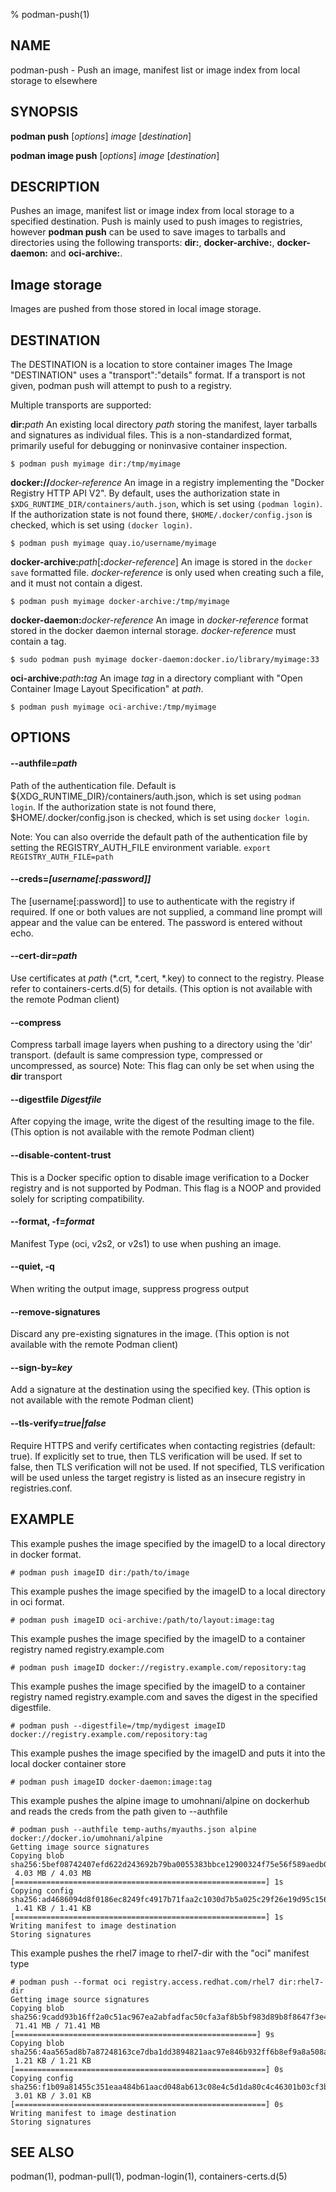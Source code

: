 % podman-push(1)

## NAME
podman\-push - Push an image, manifest list or image index from local storage to elsewhere

## SYNOPSIS
**podman push** [*options*] *image* [*destination*]

**podman image push** [*options*] *image* [*destination*]

## DESCRIPTION
Pushes an image, manifest list or image index from local storage to a specified
destination. Push is mainly used to push images to registries, however
**podman push** can be used to save images to tarballs and directories using the
following transports:
**dir:**, **docker-archive:**, **docker-daemon:** and **oci-archive:**.

## Image storage
Images are pushed from those stored in local image storage.

## DESTINATION

 The DESTINATION is a location to store container images
 The Image "DESTINATION" uses a "transport":"details" format.
 If a transport is not given, podman push will attempt to push
 to a registry.

 Multiple transports are supported:

  **dir:**_path_
  An existing local directory _path_ storing the manifest, layer tarballs and signatures as individual files. This is a non-standardized format, primarily useful for debugging or noninvasive container inspection.

    $ podman push myimage dir:/tmp/myimage

  **docker://**_docker-reference_
  An image in a registry implementing the "Docker Registry HTTP API V2". By default, uses the authorization state in `$XDG_RUNTIME_DIR/containers/auth.json`, which is set using `(podman login)`. If the authorization state is not found there, `$HOME/.docker/config.json` is checked, which is set using `(docker login)`.

    $ podman push myimage quay.io/username/myimage

  **docker-archive:**_path_[**:**_docker-reference_]
  An image is stored in the `docker save` formatted file.  _docker-reference_ is only used when creating such a file, and it must not contain a digest.

    $ podman push myimage docker-archive:/tmp/myimage

  **docker-daemon:**_docker-reference_
  An image in _docker-reference_ format stored in the docker daemon internal storage. _docker-reference_ must contain a tag.

    $ sudo podman push myimage docker-daemon:docker.io/library/myimage:33

  **oci-archive:**_path_**:**_tag_
  An image _tag_ in a directory compliant with "Open Container Image Layout Specification" at _path_.

    $ podman push myimage oci-archive:/tmp/myimage

## OPTIONS

#### **--authfile**=*path*

Path of the authentication file. Default is ${XDG\_RUNTIME\_DIR}/containers/auth.json, which is set using `podman login`.
If the authorization state is not found there, $HOME/.docker/config.json is checked, which is set using `docker login`.

Note: You can also override the default path of the authentication file by setting the REGISTRY\_AUTH\_FILE
environment variable. `export REGISTRY_AUTH_FILE=path`

#### **--creds**=*[username[:password]]*

The [username[:password]] to use to authenticate with the registry if required.
If one or both values are not supplied, a command line prompt will appear and the
value can be entered.  The password is entered without echo.

#### **--cert-dir**=*path*

Use certificates at *path* (\*.crt, \*.cert, \*.key) to connect to the registry.
Please refer to containers-certs.d(5) for details. (This option is not available with the remote Podman client)

#### **--compress**

Compress tarball image layers when pushing to a directory using the 'dir' transport. (default is same compression type, compressed or uncompressed, as source)
Note: This flag can only be set when using the **dir** transport

#### **--digestfile** *Digestfile*

After copying the image, write the digest of the resulting image to the file.  (This option is not available with the remote Podman client)

#### **--disable-content-trust**

This is a Docker specific option to disable image verification to a Docker
registry and is not supported by Podman.  This flag is a NOOP and provided
solely for scripting compatibility.

#### **--format**, **-f**=*format*

Manifest Type (oci, v2s2, or v2s1) to use when pushing an image.

#### **--quiet**, **-q**

When writing the output image, suppress progress output

#### **--remove-signatures**

Discard any pre-existing signatures in the image. (This option is not available with the remote Podman client)

#### **--sign-by**=*key*

Add a signature at the destination using the specified key. (This option is not available with the remote Podman client)

#### **--tls-verify**=*true|false*

Require HTTPS and verify certificates when contacting registries (default: true). If explicitly set to true,
then TLS verification will be used. If set to false, then TLS verification will not be used. If not specified,
TLS verification will be used unless the target registry is listed as an insecure registry in registries.conf.

## EXAMPLE

This example pushes the image specified by the imageID to a local directory in docker format.

 `# podman push imageID dir:/path/to/image`

This example pushes the image specified by the imageID to a local directory in oci format.

 `# podman push imageID oci-archive:/path/to/layout:image:tag`

This example pushes the image specified by the imageID to a container registry named registry.example.com

 `# podman push imageID docker://registry.example.com/repository:tag`

This example pushes the image specified by the imageID to a container registry named registry.example.com and saves the digest in the specified digestfile.

 `# podman push --digestfile=/tmp/mydigest imageID docker://registry.example.com/repository:tag`

This example pushes the image specified by the imageID and puts it into the local docker container store

 `# podman push imageID docker-daemon:image:tag`

This example pushes the alpine image to umohnani/alpine on dockerhub and reads the creds from
the path given to --authfile

```
# podman push --authfile temp-auths/myauths.json alpine docker://docker.io/umohnani/alpine
Getting image source signatures
Copying blob sha256:5bef08742407efd622d243692b79ba0055383bbce12900324f75e56f589aedb0
 4.03 MB / 4.03 MB [========================================================] 1s
Copying config sha256:ad4686094d8f0186ec8249fc4917b71faa2c1030d7b5a025c29f26e19d95c156
 1.41 KB / 1.41 KB [========================================================] 1s
Writing manifest to image destination
Storing signatures
```

This example pushes the rhel7 image to rhel7-dir with the "oci" manifest type
```
# podman push --format oci registry.access.redhat.com/rhel7 dir:rhel7-dir
Getting image source signatures
Copying blob sha256:9cadd93b16ff2a0c51ac967ea2abfadfac50cfa3af8b5bf983d89b8f8647f3e4
 71.41 MB / 71.41 MB [======================================================] 9s
Copying blob sha256:4aa565ad8b7a87248163ce7dba1dd3894821aac97e846b932ff6b8ef9a8a508a
 1.21 KB / 1.21 KB [========================================================] 0s
Copying config sha256:f1b09a81455c351eaa484b61aacd048ab613c08e4c5d1da80c4c46301b03cf3b
 3.01 KB / 3.01 KB [========================================================] 0s
Writing manifest to image destination
Storing signatures
```

## SEE ALSO
podman(1), podman-pull(1), podman-login(1), containers-certs.d(5)
